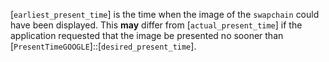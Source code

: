 [`earliest_present_time`] is the time when the image of the
`swapchain` could have been displayed.
This  **may**  differ from [`actual_present_time`] if the application
requested that the image be presented no sooner than
[`PresentTimeGOOGLE`]::[`desired_present_time`].